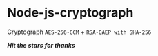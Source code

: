 # Node-js-cryptograph

Cryptograph ```AES-256-GCM``` + ```RSA-OAEP with SHA-256```


___Hit the stars for thanks___
